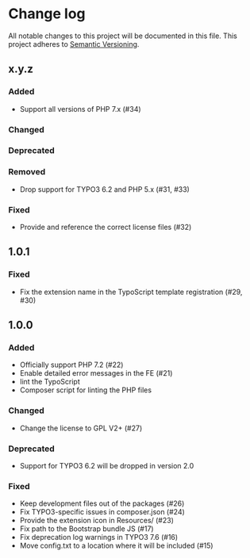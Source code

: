 # Change log

All notable changes to this project will be documented in this file.
This project adheres to [Semantic Versioning](https://semver.org/).

## x.y.z

### Added

- Support all versions of PHP 7.x (#34)

### Changed

### Deprecated

### Removed

- Drop support for TYPO3 6.2 and PHP 5.x (#31, #33)

### Fixed

- Provide and reference the correct license files (#32) 

## 1.0.1

### Fixed

- Fix the extension name in the TypoScript template registration (#29, #30)

## 1.0.0

### Added
- Officially support PHP 7.2 (#22)
- Enable detailed error messages in the FE (#21)
- lint the TypoScript
- Composer script for linting the PHP files

### Changed
- Change the license to GPL V2+ (#27)

### Deprecated
- Support for TYPO3 6.2 will be dropped in version 2.0

### Fixed
- Keep development files out of the packages (#26)
- Fix TYPO3-specific issues in composer.json (#24)
- Provide the extension icon in Resources/ (#23)
- Fix path to the Bootstrap bundle JS (#17)
- Fix deprecation log warnings in TYPO3 7.6 (#16)
- Move config.txt to a location where it will be included (#15)
